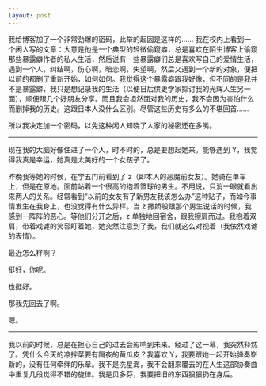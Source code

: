 ```yaml
---
layout: post
---
```


我给博客加了一个非常劲爆的密码，此举的起因是这样的…… 我在校内上看到一个闲人写的文章：大意是他是一个典型的轻微偷窥癖，总是喜欢在陌生博客上偷窥那些暴露癖作者的私人生活，然后说有一些暴露癖们总是喜欢写自己的爱情生活，遇到一个人，纠结啊，伤心啊，暗恋啊，失望啊，然后又遇到一个新的对象，便把以前的都删了重新开始，如何如何。我觉得这个暴露癖跟我好像，但不同的是我并不是暴露癖，我只是想记录我的生活（以便日后供史学家探讨我的光辉人生另一面），顺便跟几个好朋友分享。而且我会坦然面对我的历史，我不会因为害怕什么而删掉我的历史。这跟日本人没什么区别。尽管这些历史有多么的不堪回首……

所以我决定加一个密码，以免这种闲人知晓了人家的秘密还在多嘴。

---

现在我的大脑好像住进了一个人，时不时的，总是要想起她来。能够遇到 Y，我觉得我真是幸运，她真是太美好的一个女孩子了。

昨晚我等她的时候，在学五门前看到了 z（即本人的恶魔前女友）。她骑在单车上，但是在原地。面前站着一个很高的抱着篮球的男生。不用说，只消一眼就看出来两人的关系。经常看到“以前的女友有了新男友我该怎么办”这种贴子，而如今事情发生在我身上，也没觉得有什么异样。当 z 撒娇般跟那个男生说话的时候，我感到一阵阵的恶心。等他们分开之后，z 单独地回宿舍，跟我擦肩而过。我抱着双肩，带着戏谑的笑容盯着她，她突然注意到了我，我们就这么对视着（我依然戏谑的表情）。

最近怎么样啊？

挺好，你呢。

也挺好。

那我先回去了啊。

嗯。

---

我以前的时候，总是在担心自己的过去会影响到未来。经过了这一幕，我突然释然了。凭什么今天的凉拌菜要有隔夜的黄瓜皮？我喜欢 Y，我要跟她一起开始弹奏崭新的，没有任何牵绊的乐章。我不是冼星海，我不会翻来覆去的在人生这部协奏曲中重复几段觉得不错的旋律。我是贝多芬，我要把旧的东西狠狠扔在身后。
